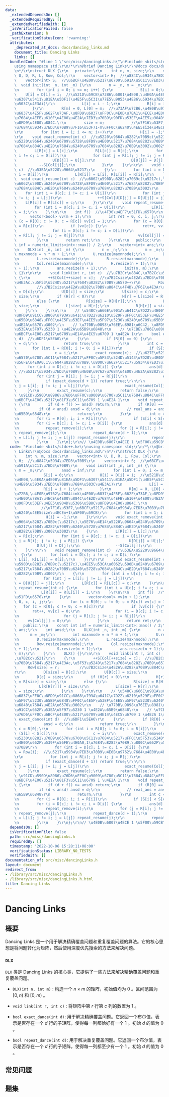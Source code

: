 ```yaml
---
data:
  _extendedDependsOn: []
  _extendedRequiredBy: []
  _extendedVerifiedWith: []
  _isVerificationFailed: false
  _pathExtension: h
  _verificationStatusIcon: ':warning:'
  attributes:
    _deprecated_at_docs: docs/dancing_links.md
    document_title: Dancing Links
    links: []
  bundledCode: "#line 1 \"src/misc/dancingLinks.h\"\n#include <bits/stdc++.h>\r\n\
    using namespace std;\r\n/*\r\n@brief Dancing Links\r\n@docs docs/dancing_links.md\r\
    \n*/\r\nstruct DLX {\r\n   private:\r\n    int n, m, size;\r\n    vector<int>\
    \ U, D, R, L, Row, Col;\r\n    vector<int> H;  //\u884C\u5934\u7ED3\u70B9\r\n\
    \    vector<int> S;  //\u6BCF\u4E00\u5217\u6709\u591A\u5C11\u7ED3\u70B9\r\n  \
    \  void init(int _n, int _m) {\r\n        n = _n, m = _m;\r\n        ansd = inf;\r\
    \n        for (int i = 0; i <= m; i++) {\r\n            S[i] = 0;\r\n        \
    \    U[i] = D[i] = i;  //\u521D\u59CB\u72B6\u6001\u4E0B,\u4E0A\u4E0B\u81EA\u5DF1\
    \u6307\u5411\u81EA\u5DF1(\u4E5F\u5C31\u77E5\u9053\u4E86\u5934\u7ED3\u70B9\u7684\
    \u503C\u4E3Ai)\r\n            L[i] = i - 1;\r\n            R[i] = i + 1;\r\n \
    \       }\r\n        R[m] = 0, L[0] = m;  //\u73AF\u72B6,\u4E0B\u9762\u7684Link\u4E00\
    \u6837\u4E5F\u662F\u73AF,\u8FD9\u6837\uFF0C\u4E0D\u7BA1\u4ECE\u4E00\u884C\u4E2D\
    \u7684\u4EFB\u610F\u4E00\u4E2A\u7ED3\u70B9\u90FD\u53EF\u4EE5\u904D\u5386\u5B8C\
    \u8FD9\u4E00\u884C.\r\n        size = m;            //\u7F16\u53F7,\u6BCF\u5217\
    \u7684\u5934\u7ED3\u70B9\u7F16\u53F71-m\uFF0C\u6240\u4EE5size\u4ECEm+1\u5F00\u59CB\
    \r\n        for (int i = 1; i <= n; i++)\r\n            H[i] = -1;\r\n    }\r\n\
    \r\n    void exact_remove(int c)  //\u5220\u9664\u8282\u70B9c(\u5217c),\u5E76\u4E14\
    \u5220\u9664\u6240\u6709\u5728\u8FD9\u4E00\u5217\u7684\u8282\u70B9\u6240\u5728\
    \u7684\u884C\u4E2D\u7684\u6240\u6709\u7684\u8282\u70B9\u3002\u3002\r\n    {\r\n\
    \        L[R[c]] = L[c];\r\n        R[L[c]] = R[c];\r\n        for (int i = D[c];\
    \ i != c; i = D[i])\r\n            for (int j = R[i]; j != i; j = R[j]) {\r\n\
    \                U[D[j]] = U[j];\r\n                D[U[j]] = D[j];\r\n      \
    \          --S[Col[j]];\r\n            }\r\n    }\r\n\r\n    void repeat_remove(int\
    \ c)  //\u53EA\u5220\u9664\u5217\r\n    {\r\n        for (int i = D[c]; i != c;\
    \ i = D[i])\r\n            L[R[i]] = L[i], R[L[i]] = R[i];\r\n    }\r\n\r\n  \
    \  void exact_resume(int c)  //\u6062\u590D\u8282\u70B9c(\u5217c),\u4EE5\u53CA\
    \u6062\u590D\u6240\u6709\u5728\u8FD9\u4E00\u5217\u7684\u8282\u70B9\u6240\u5728\
    \u7684\u884C\u4E2D\u7684\u6240\u6709\u7684\u8282\u70B9\u3002\r\n    {\r\n    \
    \    for (int i = U[c]; i != c; i = U[i])\r\n            for (int j = L[i]; j\
    \ != i; j = L[j])\r\n                ++S[Col[U[D[j]] = D[U[j]] = j]];\r\n    \
    \    L[R[c]] = R[L[c]] = c;\r\n    }\r\n\r\n    void repeat_resume(int c) {\r\n\
    \        for (int i = U[c]; i != c; i = U[i])\r\n            L[R[i]] = R[L[i]]\
    \ = i;\r\n    }\r\n\r\n    int f()  //\u4F30\u4EF7\u51FD\u6570\r\n    {\r\n  \
    \      vector<bool> vv(m + 1);\r\n        int ret = 0, c, i, j;\r\n        for\
    \ (c = R[0]; c != 0; c = R[c]) vv[c] = 1;\r\n        for (c = R[0]; c != 0; c\
    \ = R[c])\r\n            if (vv[c]) {\r\n                ret++, vv[c] = 0;\r\n\
    \                for (i = D[c]; i != c; i = D[i])\r\n                    for (j\
    \ = R[i]; j != i; j = R[j])\r\n                        vv[Col[j]] = 0;\r\n   \
    \         }\r\n        return ret;\r\n    }\r\n\r\n   public:\r\n    const int\
    \ inf = numeric_limits<int>::max() / 2;\r\n    vector<int> ans;\r\n    int ansd;\r\
    \n    DLX(int _n, int _m) {\r\n        n = _n;\r\n        m = _m;\r\n        int\
    \ maxnnode = n * m + 1;\r\n        U.resize(maxnnode);\r\n        D.resize(maxnnode);\r\
    \n        L.resize(maxnnode);\r\n        R.resize(maxnnode);\r\n        Row.resize(maxnnode);\r\
    \n        Col.resize(maxnnode);\r\n        H.resize(n + 1);\r\n        S.resize(m\
    \ + 1);\r\n        ans.resize(n + 1);\r\n        init(n, m);\r\n    }\r\n    DLX()\
    \ {}\r\n\r\n    void link(int r, int c)  //\u7B2Cr\u884C,\u7B2Cc\u5217\r\n   \
    \ {\r\n        ++S[Col[++size] = c];  //\u7B2Csize\u4E2A\u7ED3\u70B9\u7684\u5217\
    \u4E3Ac,\u5F53\u524D\u5217\u7684\u8282\u70B9\u6570++\r\n        Row[size] = r;\
    \         //\u7B2Csize\u4E2A\u8282\u70B9\u884C\u4F4D\u7F6E\u4E3Ar\r\n        D[size]\
    \ = D[c];\r\n        U[D[c]] = size;\r\n        U[size] = c;\r\n        D[c] =\
    \ size;\r\n        if (H[r] < 0)\r\n            H[r] = L[size] = R[size] = size;\r\
    \n        else {\r\n            R[size] = R[H[r]];\r\n            L[R[H[r]]] =\
    \ size;\r\n            L[size] = H[r];\r\n            R[H[r]] = size;\r\n    \
    \    }\r\n    }\r\n\r\n    // \u548C\u666E\u901A\u641C\u7D22\u4E00\u6837\uFF0C\
    \u8FD9\u91CC\u8868\u793A\u641C\u7D22\u6210\u529F\uFF0C\u53EF\u4EE5\u5F97\u5230\
    \u65B9\u6848\uFF0C\u4E5F\u53EF\u4EE5\u5F97\u5230\u6240\u6709\u65B9\u6848\u7684\
    \u4E2A\u6570\u3002\r\n    // \u770B\u9898\u76EE\u8981\u6C42, \u8FD9\u91CC\u662F\
    \u53EA\u5F97\u5230 1 \u4E2A\u65B9\u6848\r\n    // \u7CBE\u786E\u8986\u76D6\uFF0C\
    \u6BCF\u4E00\u5217\u6709\u4E14\u4EC5\u6709 1 \u4E2A 1\r\n    bool exact_dance(int\
    \ d)  //\u6DF1\u5EA6\r\n    {\r\n        if (R[0] == 0) {\r\n            ansd\
    \ = d;\r\n            return true;\r\n        }\r\n        int c = R[0];\r\n \
    \       for (int i = R[0]; i != 0; i = R[i])\r\n            if (S[i] < S[c])\r\
    \n                c = i;\r\n        exact_remove(c);  //\u627E\u5230\u8282\u70B9\
    \u6570\u6700\u5C11\u7684\u5217\uFF0C\u5F53\u524D\u5143\u7D20\u4E0D\u662F\u539F\
    \u56FE\u4E0A0,1\u7684\u8282\u70B9,\u800C\u662F\u5217\u5934\u7ED3\u70B9\r\n   \
    \     for (int i = D[c]; i != c; i = D[i]) {\r\n            ans[d] = Row[i]; \
    \ //\u5217\u5934\u7ED3\u70B9\u4E0B\u9762\u7684\u4E00\u4E2A\u8282\u70B9\r\n   \
    \         for (int j = R[i]; j != i; j = R[j])\r\n                exact_remove(Col[j]);\r\
    \n            if (exact_dance(d + 1)) return true;\r\n\r\n            for (int\
    \ j = L[i]; j != i; j = L[j])\r\n                exact_resume(Col[j]);\r\n   \
    \     }\r\n        exact_resume(c);\r\n        return false;\r\n    }\r\n    //\
    \ \u91CD\u590D\u8986\u76D6\uFF0C\u9009\u6700\u5C11\u7684\u884C\uFF0C\u4F7F\u5F97\
    \u6BCF\u4E00\u5217\u81F3\u5C11\u6709 1 \u4E2A 1\r\n    void repeat_dance(int d)\
    \ {\r\n        if (d + f() >= ansd) return;\r\n        if (R[0] == 0) {\r\n  \
    \          if (d < ansd) ansd = d;\r\n            // real_ans = ans; // \u5B58\
    \u65B9\u6848\r\n            return;\r\n        }\r\n        int c = R[0], i, j;\r\
    \n        for (i = R[0]; i; i = R[i])\r\n            if (S[i] < S[c]) c = i;\r\
    \n        for (i = D[c]; i != c; i = D[i]) {\r\n            ans[d] = Row[i];\r\
    \n            repeat_remove(i);\r\n            for (j = R[i]; j != i; j = R[j])\
    \ repeat_remove(j);\r\n            repeat_dance(d + 1);\r\n            for (j\
    \ = L[i]; j != i; j = L[j]) repeat_resume(j);\r\n            repeat_resume(i);\r\
    \n        }\r\n    }\r\n};\r\n// \u4E0B\u6807\u4ECE 1 \u5F00\u59CB\n"
  code: "#include <bits/stdc++.h>\r\nusing namespace std;\r\n/*\r\n@brief Dancing\
    \ Links\r\n@docs docs/dancing_links.md\r\n*/\r\nstruct DLX {\r\n   private:\r\n\
    \    int n, m, size;\r\n    vector<int> U, D, R, L, Row, Col;\r\n    vector<int>\
    \ H;  //\u884C\u5934\u7ED3\u70B9\r\n    vector<int> S;  //\u6BCF\u4E00\u5217\u6709\
    \u591A\u5C11\u7ED3\u70B9\r\n    void init(int _n, int _m) {\r\n        n = _n,\
    \ m = _m;\r\n        ansd = inf;\r\n        for (int i = 0; i <= m; i++) {\r\n\
    \            S[i] = 0;\r\n            U[i] = D[i] = i;  //\u521D\u59CB\u72B6\u6001\
    \u4E0B,\u4E0A\u4E0B\u81EA\u5DF1\u6307\u5411\u81EA\u5DF1(\u4E5F\u5C31\u77E5\u9053\
    \u4E86\u5934\u7ED3\u70B9\u7684\u503C\u4E3Ai)\r\n            L[i] = i - 1;\r\n\
    \            R[i] = i + 1;\r\n        }\r\n        R[m] = 0, L[0] = m;  //\u73AF\
    \u72B6,\u4E0B\u9762\u7684Link\u4E00\u6837\u4E5F\u662F\u73AF,\u8FD9\u6837\uFF0C\
    \u4E0D\u7BA1\u4ECE\u4E00\u884C\u4E2D\u7684\u4EFB\u610F\u4E00\u4E2A\u7ED3\u70B9\
    \u90FD\u53EF\u4EE5\u904D\u5386\u5B8C\u8FD9\u4E00\u884C.\r\n        size = m; \
    \           //\u7F16\u53F7,\u6BCF\u5217\u7684\u5934\u7ED3\u70B9\u7F16\u53F71-m\uFF0C\
    \u6240\u4EE5size\u4ECEm+1\u5F00\u59CB\r\n        for (int i = 1; i <= n; i++)\r\
    \n            H[i] = -1;\r\n    }\r\n\r\n    void exact_remove(int c)  //\u5220\
    \u9664\u8282\u70B9c(\u5217c),\u5E76\u4E14\u5220\u9664\u6240\u6709\u5728\u8FD9\u4E00\
    \u5217\u7684\u8282\u70B9\u6240\u5728\u7684\u884C\u4E2D\u7684\u6240\u6709\u7684\
    \u8282\u70B9\u3002\u3002\r\n    {\r\n        L[R[c]] = L[c];\r\n        R[L[c]]\
    \ = R[c];\r\n        for (int i = D[c]; i != c; i = D[i])\r\n            for (int\
    \ j = R[i]; j != i; j = R[j]) {\r\n                U[D[j]] = U[j];\r\n       \
    \         D[U[j]] = D[j];\r\n                --S[Col[j]];\r\n            }\r\n\
    \    }\r\n\r\n    void repeat_remove(int c)  //\u53EA\u5220\u9664\u5217\r\n  \
    \  {\r\n        for (int i = D[c]; i != c; i = D[i])\r\n            L[R[i]] =\
    \ L[i], R[L[i]] = R[i];\r\n    }\r\n\r\n    void exact_resume(int c)  //\u6062\
    \u590D\u8282\u70B9c(\u5217c),\u4EE5\u53CA\u6062\u590D\u6240\u6709\u5728\u8FD9\u4E00\
    \u5217\u7684\u8282\u70B9\u6240\u5728\u7684\u884C\u4E2D\u7684\u6240\u6709\u7684\
    \u8282\u70B9\u3002\r\n    {\r\n        for (int i = U[c]; i != c; i = U[i])\r\n\
    \            for (int j = L[i]; j != i; j = L[j])\r\n                ++S[Col[U[D[j]]\
    \ = D[U[j]] = j]];\r\n        L[R[c]] = R[L[c]] = c;\r\n    }\r\n\r\n    void\
    \ repeat_resume(int c) {\r\n        for (int i = U[c]; i != c; i = U[i])\r\n \
    \           L[R[i]] = R[L[i]] = i;\r\n    }\r\n\r\n    int f()  //\u4F30\u4EF7\
    \u51FD\u6570\r\n    {\r\n        vector<bool> vv(m + 1);\r\n        int ret =\
    \ 0, c, i, j;\r\n        for (c = R[0]; c != 0; c = R[c]) vv[c] = 1;\r\n     \
    \   for (c = R[0]; c != 0; c = R[c])\r\n            if (vv[c]) {\r\n         \
    \       ret++, vv[c] = 0;\r\n                for (i = D[c]; i != c; i = D[i])\r\
    \n                    for (j = R[i]; j != i; j = R[j])\r\n                   \
    \     vv[Col[j]] = 0;\r\n            }\r\n        return ret;\r\n    }\r\n\r\n\
    \   public:\r\n    const int inf = numeric_limits<int>::max() / 2;\r\n    vector<int>\
    \ ans;\r\n    int ansd;\r\n    DLX(int _n, int _m) {\r\n        n = _n;\r\n  \
    \      m = _m;\r\n        int maxnnode = n * m + 1;\r\n        U.resize(maxnnode);\r\
    \n        D.resize(maxnnode);\r\n        L.resize(maxnnode);\r\n        R.resize(maxnnode);\r\
    \n        Row.resize(maxnnode);\r\n        Col.resize(maxnnode);\r\n        H.resize(n\
    \ + 1);\r\n        S.resize(m + 1);\r\n        ans.resize(n + 1);\r\n        init(n,\
    \ m);\r\n    }\r\n    DLX() {}\r\n\r\n    void link(int r, int c)  //\u7B2Cr\u884C\
    ,\u7B2Cc\u5217\r\n    {\r\n        ++S[Col[++size] = c];  //\u7B2Csize\u4E2A\u7ED3\
    \u70B9\u7684\u5217\u4E3Ac,\u5F53\u524D\u5217\u7684\u8282\u70B9\u6570++\r\n   \
    \     Row[size] = r;         //\u7B2Csize\u4E2A\u8282\u70B9\u884C\u4F4D\u7F6E\u4E3A\
    r\r\n        D[size] = D[c];\r\n        U[D[c]] = size;\r\n        U[size] = c;\r\
    \n        D[c] = size;\r\n        if (H[r] < 0)\r\n            H[r] = L[size]\
    \ = R[size] = size;\r\n        else {\r\n            R[size] = R[H[r]];\r\n  \
    \          L[R[H[r]]] = size;\r\n            L[size] = H[r];\r\n            R[H[r]]\
    \ = size;\r\n        }\r\n    }\r\n\r\n    // \u548C\u666E\u901A\u641C\u7D22\u4E00\
    \u6837\uFF0C\u8FD9\u91CC\u8868\u793A\u641C\u7D22\u6210\u529F\uFF0C\u53EF\u4EE5\
    \u5F97\u5230\u65B9\u6848\uFF0C\u4E5F\u53EF\u4EE5\u5F97\u5230\u6240\u6709\u65B9\
    \u6848\u7684\u4E2A\u6570\u3002\r\n    // \u770B\u9898\u76EE\u8981\u6C42, \u8FD9\
    \u91CC\u662F\u53EA\u5F97\u5230 1 \u4E2A\u65B9\u6848\r\n    // \u7CBE\u786E\u8986\
    \u76D6\uFF0C\u6BCF\u4E00\u5217\u6709\u4E14\u4EC5\u6709 1 \u4E2A 1\r\n    bool\
    \ exact_dance(int d)  //\u6DF1\u5EA6\r\n    {\r\n        if (R[0] == 0) {\r\n\
    \            ansd = d;\r\n            return true;\r\n        }\r\n        int\
    \ c = R[0];\r\n        for (int i = R[0]; i != 0; i = R[i])\r\n            if\
    \ (S[i] < S[c])\r\n                c = i;\r\n        exact_remove(c);  //\u627E\
    \u5230\u8282\u70B9\u6570\u6700\u5C11\u7684\u5217\uFF0C\u5F53\u524D\u5143\u7D20\
    \u4E0D\u662F\u539F\u56FE\u4E0A0,1\u7684\u8282\u70B9,\u800C\u662F\u5217\u5934\u7ED3\
    \u70B9\r\n        for (int i = D[c]; i != c; i = D[i]) {\r\n            ans[d]\
    \ = Row[i];  //\u5217\u5934\u7ED3\u70B9\u4E0B\u9762\u7684\u4E00\u4E2A\u8282\u70B9\
    \r\n            for (int j = R[i]; j != i; j = R[j])\r\n                exact_remove(Col[j]);\r\
    \n            if (exact_dance(d + 1)) return true;\r\n\r\n            for (int\
    \ j = L[i]; j != i; j = L[j])\r\n                exact_resume(Col[j]);\r\n   \
    \     }\r\n        exact_resume(c);\r\n        return false;\r\n    }\r\n    //\
    \ \u91CD\u590D\u8986\u76D6\uFF0C\u9009\u6700\u5C11\u7684\u884C\uFF0C\u4F7F\u5F97\
    \u6BCF\u4E00\u5217\u81F3\u5C11\u6709 1 \u4E2A 1\r\n    void repeat_dance(int d)\
    \ {\r\n        if (d + f() >= ansd) return;\r\n        if (R[0] == 0) {\r\n  \
    \          if (d < ansd) ansd = d;\r\n            // real_ans = ans; // \u5B58\
    \u65B9\u6848\r\n            return;\r\n        }\r\n        int c = R[0], i, j;\r\
    \n        for (i = R[0]; i; i = R[i])\r\n            if (S[i] < S[c]) c = i;\r\
    \n        for (i = D[c]; i != c; i = D[i]) {\r\n            ans[d] = Row[i];\r\
    \n            repeat_remove(i);\r\n            for (j = R[i]; j != i; j = R[j])\
    \ repeat_remove(j);\r\n            repeat_dance(d + 1);\r\n            for (j\
    \ = L[i]; j != i; j = L[j]) repeat_resume(j);\r\n            repeat_resume(i);\r\
    \n        }\r\n    }\r\n};\r\n// \u4E0B\u6807\u4ECE 1 \u5F00\u59CB"
  dependsOn: []
  isVerificationFile: false
  path: src/misc/dancingLinks.h
  requiredBy: []
  timestamp: '2022-10-06 15:28:11+08:00'
  verificationStatus: LIBRARY_NO_TESTS
  verifiedWith: []
documentation_of: src/misc/dancingLinks.h
layout: document
redirect_from:
- /library/src/misc/dancingLinks.h
- /library/src/misc/dancingLinks.h.html
title: Dancing Links
---
```

# Dancing Links

## 概要
Dancing Links 是一个用于解决精确覆盖问题和重复覆盖问题的算法。它的核心思想是将问题转化为矩阵，然后使用深度优先搜索的方法来解决问题。

### `DLX`
`DLX` 类是 Dancing Links 的核心类，它提供了一些方法来解决精确覆盖问题和重复覆盖问题。
- `DLX(int n, int m)` : 构造一个 $n \times m$ 的矩阵，初始值均为 $0$ 。区间范围为 $[0, n)$ 和 $[0, m)$ 。

- `void link(int r, int c)` : 将矩阵中第 $r$ 行第 $c$ 列的数置为 $1$ 。
- `bool exact_dance(int d)`: 用于解决精确覆盖问题。它返回一个布尔值，表示是否存在一个 $d$ 行的子矩阵，使得每一列都恰好有一个 $1$ 。初始 $d$ 的值为 $0$ 。
- `bool repeat_dance(int d)`: 用于解决重复覆盖问题。它返回一个布尔值，表示是否存在一个 $d$ 行的子矩阵，使得每一列都至少有一个 $1$ 。初始 $d$ 的值为 $0$ 。

## 常见问题

## 题集